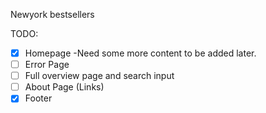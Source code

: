Newyork bestsellers

TODO:

- [x] Homepage
      -Need some more content to be added later.
- [ ] Error Page
- [ ] Full overview page and search input
- [ ] About Page (Links)
- [x] Footer
